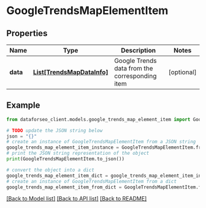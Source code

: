 # GoogleTrendsMapElementItem


## Properties

Name | Type | Description | Notes
------------ | ------------- | ------------- | -------------
**data** | [**List[TrendsMapDataInfo]**](TrendsMapDataInfo.md) | Google Trends data from the corresponding item | [optional] 

## Example

```python
from dataforseo_client.models.google_trends_map_element_item import GoogleTrendsMapElementItem

# TODO update the JSON string below
json = "{}"
# create an instance of GoogleTrendsMapElementItem from a JSON string
google_trends_map_element_item_instance = GoogleTrendsMapElementItem.from_json(json)
# print the JSON string representation of the object
print(GoogleTrendsMapElementItem.to_json())

# convert the object into a dict
google_trends_map_element_item_dict = google_trends_map_element_item_instance.to_dict()
# create an instance of GoogleTrendsMapElementItem from a dict
google_trends_map_element_item_from_dict = GoogleTrendsMapElementItem.from_dict(google_trends_map_element_item_dict)
```
[[Back to Model list]](../README.md#documentation-for-models) [[Back to API list]](../README.md#documentation-for-api-endpoints) [[Back to README]](../README.md)


